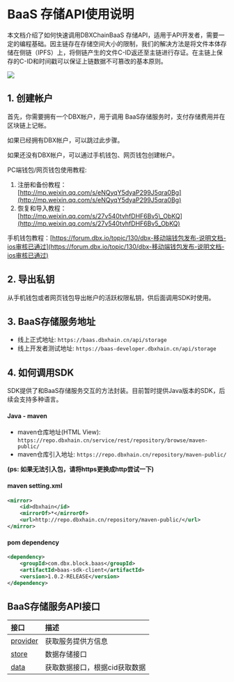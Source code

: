 # BaaS 存储API使用说明

本文档介绍了如何快速调用DBXChainBaaS 存储API，适用于API开发者，需要一定的编程基础。因主链存在存储空间大小的限制，我们的解决方法是将文件本体存储在侧链（IPFS）上，将侧链产生的文件C-ID返还至主链进行存证。在主链上保存的C-ID和时间戳可以保证上链数据不可篡改的基本原则。

![](/assets/WX20180417-213937@2x.png)

## 1. 创建帐户

首先，你需要拥有一个DBX帐户，用于调用 BaaS存储服务时，支付存储费用并在区块链上记帐。

如果已经拥有DBX帐户，可以跳过此步骤。

如果还没有DBX帐户，可以通过手机钱包、网页钱包创建帐户。

PC端钱包/网页钱包使用教程:

1. 注册和备份教程：[http://mp.weixin.qq.com/s/eNQyqY5dyaP299J5qra0Bg](http://mp.weixin.qq.com/s/eNQyqY5dyaP299J5qra0Bg)
2. 恢复和导入教程：[http://mp.weixin.qq.com/s/27v540tvhfDHF6Bv5\_ObKQ](http://mp.weixin.qq.com/s/27v540tvhfDHF6Bv5_ObKQ)

手机钱包教程：[https://forum.dbx.io/topic/130/dbx-移动端钱包发布-说明文档-ios审核已通过](https://forum.dbx.io/topic/130/dbx-移动端钱包发布-说明文档-ios审核已通过)

## 2. 导出私钥

从手机钱包或者网页钱包导出帐户的活跃权限私钥，供后面调用SDK时使用。

## 3. BaaS存储服务地址

* 线上正式地址:  `https://baas.dbxhain.cn/api/storage`
* 线上开发者测试地址: `https://baas-developer.dbxhain.cn/api/storage`

## 4. 如何调用SDK

SDK提供了和BaaS存储服务交互的方法封装。目前暂时提供Java版本的SDK，后续会支持多种语言。

#### Java - maven

* maven仓库地址\(HTML View\): `https://repo.dbxhain.cn/service/rest/repository/browse/maven-public/`
* maven仓库引入地址: `https://repo.dbxhain.cn/repository/maven-public/`

**\(ps: 如果无法引入包，请将https更换成http尝试一下\)**

#### maven setting.xml

```xml
<mirror>
    <id>dbxhain</id>
    <mirrorOf>*</mirrorOf>
    <url>http://repo.dbxhain.cn/repository/maven-public/</url>
</mirror>
```

#### pom dependency

```xml
<dependency>
    <groupId>com.dbx.block.baas</groupId>
    <artifactId>baas-sdk-client</artifactId>
    <version>1.0.2-RELEASE</version>
</dependency>
```

## BaaS存储服务API接口

| 接口 | 描述 |
| :--- | :--- |
| [provider](/api/baas-api/huo-qu-fu-wu-ti-gong-fang-xin-xi.md) | 获取服务提供方信息 |
| [store](/api/baas-api/shu-ju-cun-chu-jie-kou.md) | 数据存储接口 |
| [data](/api/baas-api/huo-qu-yi-cun-shu-ju-jie-kou.md) | 获取数据接口，根据cid获取数据 |



